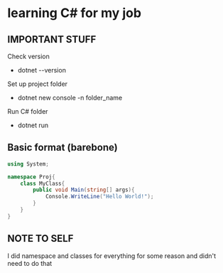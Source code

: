 # learning C# for my job

## IMPORTANT STUFF

Check version
- dotnet --version

Set up project folder
- dotnet new console -n folder_name

Run C# folder
- dotnet run

## Basic format (barebone)

```csharp
using System;

namespace Proj{
    class MyClass{
        public void Main(string[] args){
            Console.WriteLine("Hello World!");
        }
    }
}
```

## NOTE TO SELF
I did namespace and classes for everything for some reason and didn't need to do that
